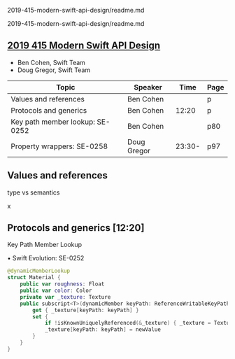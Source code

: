 2019-415-modern-swift-api-design/readme.md

2019-415-modern-swift-api-design/readme.md


## [2019 415 Modern Swift API Design](https://developer.apple.com//videos/play/wwdc2019/415/)



- Ben Cohen, Swift Team 
- Doug Gregor, Swift Team


Topic|Speaker|Time|Page
--|--|--|--
Values and references|Ben Cohen||p
Protocols and generics|Ben Cohen|12:20|p
Key path member lookup: SE-0252|Ben Cohen||p80
Property wrappers: SE-0258|Doug Gregor|23:30-|p97


## Values and references

type vs semantics

x

## Protocols and generics [12:20]




Key Path Member Lookup

• Swift Evolution: SE-0252





```swift
@dynamicMemberLookup
struct Material {
    public var roughness: Float
    public var color: Color
    private var _texture: Texture
    public subscript<T>(dynamicMember keyPath: ReferenceWritableKeyPath<Texture, T>) -> T {
        get { _texture[keyPath: keyPath] }
        set {
            if !isKnownUniquelyReferenced(&_texture) { _texture = Texture(copying: _texture) }
            _texture[keyPath: keyPath] = newValue
        }
    } 
}
```



